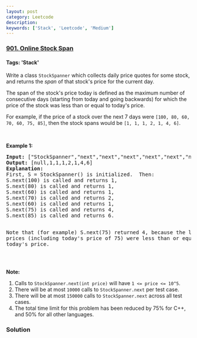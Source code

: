 ```yaml
---
layout: post
category: Leetcode
description: 
keywords: ['Stack', 'Leetcode', 'Medium']
---
```

### [901. Online Stock Span](https://leetcode.com/problems/online-stock-span)

#### Tags: 'Stack'

<div class="content__u3I1 question-content__JfgR"><div><p>Write a class <code>StockSpanner</code> which collects daily price quotes for some stock, and returns the <em>span</em> of that stock's price for the current day.</p>
<p>The span of the stock's price today is defined as the maximum number of consecutive days (starting from today and going backwards) for which the price of the stock was less than or equal to today's price.</p>
<p>For example, if the price of a stock over the next 7 days were <code>[100, 80, 60, 70, 60, 75, 85]</code>, then the stock spans would be <code>[1, 1, 1, 2, 1, 4, 6]</code>.</p>
<p> </p>
<div>
<p><strong>Example 1:</strong></p>
<pre><strong>Input: </strong><span id="example-input-1-1">["StockSpanner","next","next","next","next","next","next","next"]</span>, <span id="example-input-1-2">[[],[100],[80],[60],[70],[60],[75],[85]]</span>
<strong>Output: </strong><span id="example-output-1">[null,1,1,1,2,1,4,6]</span>
<strong>Explanation: </strong>
First, S = StockSpanner() is initialized.  Then:
S.next(100) is called and returns 1,
S.next(80) is called and returns 1,
S.next(60) is called and returns 1,
S.next(70) is called and returns 2,
S.next(60) is called and returns 1,
S.next(75) is called and returns 4,
S.next(85) is called and returns 6.

Note that (for example) S.next(75) returned 4, because the last 4 prices
(including today's price of 75) were less than or equal to today's price.
</pre>
<p> </p>
<p><strong>Note:</strong></p>
<ol>
<li>Calls to <code>StockSpanner.next(int price)</code> will have <code>1 &lt;= price &lt;= 10^5</code>.</li>
<li>There will be at most <code>10000</code> calls to <code>StockSpanner.next</code> per test case.</li>
<li>There will be at most <code>150000</code> calls to <code>StockSpanner.next</code> across all test cases.</li>
<li>The total time limit for this problem has been reduced by 75% for C++, and 50% for all other languages.</li>
</ol>
</div>
</div></div>

### Solution
